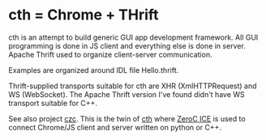 # cth = Chrome + THrift

cth is an attempt to build generic GUI app development framework. All GUI programming is done in JS client and everything else is done in server. Apache Thrift used to organize client-server communication.

Examples are organized around IDL file Hello.thrift.

Thrift-supplied transports suitable for cth are XHR (XmlHTTPRequest) and WS (WebSocket). The Apache Thrift version I've found didn't have WS transport suitable for C++.

See also project [czc](https://github.com/philotymic/czc). This is the twin of [cth](https://github.com/philotymic/cth) where [ZeroC ICE](https://zeroc.com/) is used to connect Chrome/JS client and server written on python or C++.
